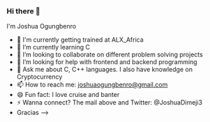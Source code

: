### Hi there 👋
I'm Joshua Ogungbenro

- 🔭 I'm currently getting trained at ALX_Africa
- 🌱 I’m currently learning C 
- 👯 I’m looking to collaborate on different problem solving projects
- 🤔 I’m looking for help with frontend and backend programming
- 💬 Ask me about C, C++ languages. I also have knowledge on Cryptocurrency
- 📫 How to reach me: joshuaogungbenro@gmail.com 
- 😄 Fun fact: I love cruise and banter
- ⚡ Wanna connect? The mail above and Twitter: @JoshuaDimeji3
- Gracias
-->
